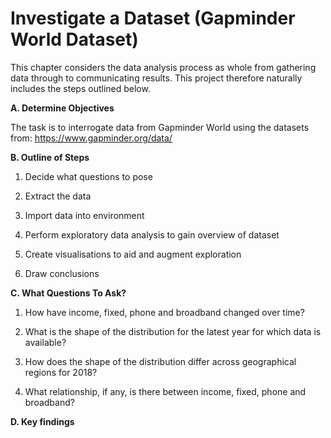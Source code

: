 # Investigate a Dataset (Gapminder World Dataset)

This chapter considers the data analysis process as whole from gathering data through to communicating results. This project therefore naturally includes the steps outlined below.

 **A. Determine Objectives**
 
The task is to interrogate data from Gapminder World using the datasets from:
https://www.gapminder.org/data/

**B. Outline of Steps** 

1. Decide what questions to pose

2. Extract the data  

3. Import data into environment  

4. Perform exploratory data analysis to gain overview of dataset

5. Create visualisations to aid and augment exploration 

6. Draw conclusions


**C. What Questions To Ask?**

1. How have income, fixed, phone and broadband changed over time?

2. What is the shape of the distribution for the latest year for which data is available?

3. How does the shape of the distribution differ across geographical regions for 2018?

4. What relationship, if any, is there between income, fixed, phone and broadband?

**D. Key findings**

